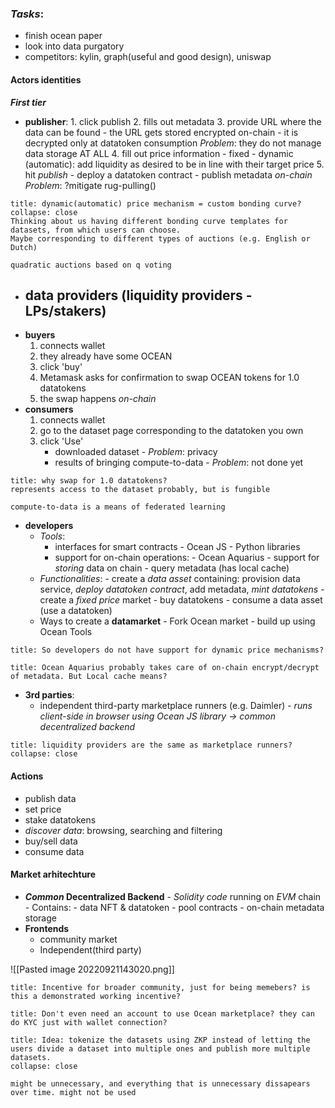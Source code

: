 ### *Tasks*:
+ finish ocean paper
+ look into data purgatory
+ competitors: kylin, graph(useful and good design), uniswap


#### Actors identities

***First tier***
- **publisher**:
		1. click publish
		2. fills out metadata
		3. provide URL where the data can be found
			- the URL gets stored encrypted on-chain
			- it is decrypted only at datatoken consumption
			*Problem*: they do not manage data storage AT ALL
		4. fill out price information
			- fixed
			- dynamic (automatic): add liquidity as desired to be in line with their target price
		5. hit *publish*
			- deploy a datatoken contract
			- publish metadata *on-chain*
*Problem*: ?mitigate rug-pulling()
```ad-question
title: dynamic(automatic) price mechanism = custom bonding curve? 
collapse: close
Thinking about us having different bonding curve templates for datasets, from which users can choose. 
Maybe corresponding to different types of auctions (e.g. English or Dutch)

quadratic auctions based on q voting

```

- **data providers** (liquidity providers - LPs/stakers)
	- 
- **buyers**
	1. connects wallet
	2. they already have some OCEAN
	3. click 'buy'
	4. Metamask asks for confirmation to swap OCEAN tokens for  1.0 datatokens
	5. the swap happens *on-chain*
- **consumers**
	1. connects wallet
	2. go to the dataset page corresponding to the datatoken you own
	3. click 'Use'
		- downloaded dataset 
				- *Problem*: privacy
		- results of bringing compute-to-data
				- *Problem*: not done yet


```ad-question
title: why swap for 1.0 datatokens?
represents access to the dataset probably, but is fungible
```
```ad-tip
compute-to-data is a means of federated learning
```

- **developers**
	- *Tools*: 
		- interfaces for smart contracts
				- Ocean JS
				- Python libraries
		- support for on-chain operations:
				- Ocean Aquarius
					- support for *storing* data on chain
					- query metadata (has local cache)
	- *Functionalities*:
			- create a *data asset* containing: provision data service, *deploy datatoken contract*, add metadata, *mint datatokens*
			- create a *fixed price* market
			- buy datatokens
			- consume a data asset (use a datatoken)
	- Ways to create a **datamarket**
			- Fork Ocean market
			- build up using Ocean Tools

```ad-question
title: So developers do not have support for dynamic price mechanisms?
```
```ad-question
title: Ocean Aquarius probably takes care of on-chain encrypt/decrypt of metadata. But Local cache means?
```

- **3rd parties**:
	- independent third-party marketplace runners (e.g. Daimler)
			- *runs client-side in browser using Ocean JS library -> common  decentralized backend*

```ad-question
title: liquidity providers are the same as marketplace runners?
collapse: close
```



#### Actions
- publish data
- set price
- stake datatokens
- *discover data*: browsing, searching and filtering
- buy/sell data
- consume data


#### Market arhitechture
- ***Common* Decentralized Backend**
		- *Solidity code* running on *EVM* chain
		- Contains:
			- data NFT & datatoken 
			- pool contracts
			- on-chain metadata storage
- **Frontends**
	- community market
	- Independent(third party)

![[Pasted image 20220921143020.png]]


```ad-question
title: Incentive for broader community, just for being memebers? is this a demonstrated working incentive?
```

```ad-question
title: Don't even need an account to use Ocean marketplace? they can do KYC just with wallet connection?
```

```ad-tip
title: Idea: tokenize the datasets using ZKP instead of letting the users divide a dataset into multiple ones and publish more multiple datasets.
collapse: close

might be unnecessary, and everything that is unnecessary dissapears over time. might not be used
```




